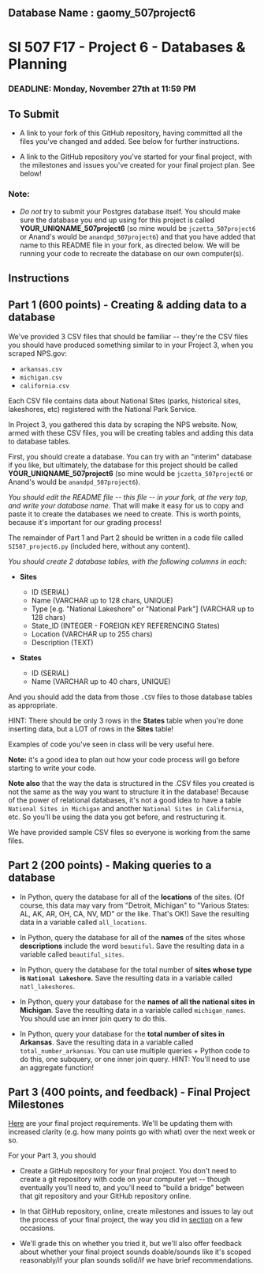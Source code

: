 ## Database Name : gaomy_507project6
# SI 507 F17 - Project 6 - Databases & Planning

### DEADLINE: Monday, November 27th at 11:59 PM

## To Submit

* A link to your fork of this GitHub repository, having committed all the files you've changed and added. See below for further instructions.

* A link to the GitHub repository you've started for your final project, with the milestones and issues you've created for your final project plan. See below!


### Note:

* *Do not* try to submit your Postgres database itself. You should make sure the database you end up using for this project is called **YOUR_UNIQNAME_507project6** (so mine would be `jczetta_507project6` or Anand's would be `anandpd_507project6`) and that you have added that name to this README file in your fork, as directed below. We will be running your code to recreate the database on our own computer(s).


## Instructions

## Part 1 (600 points) - Creating & adding data to a database

We've provided 3 CSV files that should be familiar -- they're the CSV files you should have produced something similar to in your Project 3, when you scraped NPS.gov:

* `arkansas.csv`
* `michigan.csv`
* `california.csv`

Each CSV file contains data about National Sites (parks, historical sites, lakeshores, etc) registered with the National Park Service.

In Project 3, you gathered this data by scraping the NPS website. Now, armed with these CSV files, you will be creating tables and adding this data to database tables.

First, you should create a database. You can try with an "interim" database if you like, but ultimately, the database for this project should be called **YOUR_UNIQNAME_507project6** (so mine would be `jczetta_507project6` or Anand's would be `anandpd_507project6`).

*You should edit the README file -- this file -- in your fork, at the very top, and write your database name.* That will make it easy for us to copy and paste it to create the databases we need to create. This is worth points, because it's important for our grading process!

The remainder of Part 1 and Part 2 should be written in a code file called `SI507_project6.py` (included here, without any content).

*You should create 2 database tables, with the following columns in each:*

* **Sites**

    * ID (SERIAL)
    * Name (VARCHAR up to 128 chars, UNIQUE)
    * Type [e.g. "National Lakeshore" or "National Park"] (VARCHAR up to 128 chars)
    * State_ID (INTEGER - FOREIGN KEY REFERENCING States)
    * Location (VARCHAR up to 255 chars)
    * Description (TEXT)

* **States**

    * ID (SERIAL)
    * Name (VARCHAR up to 40 chars, UNIQUE)


And you should add the data from those `.CSV` files to those database tables as appropriate.

HINT: There should be only 3 rows in the **States** table when you're done inserting data, but a LOT of rows in the **Sites** table!

Examples of code you've seen in class will be very useful here.

**Note:** it's a good idea to plan out how your code process will go before starting to write your code.

**Note also** that the way the data is structured in the .CSV files you created is not the same as the way you want to structure it in the database! Because of the power of relational databases, it's not a good idea to have a table `National Sites in Michigan` and another `National Sites in California`, etc. So you'll be using the data you got before, and restructuring it.

We have provided sample CSV files so everyone is working from the same files.

## Part 2 (200 points) - Making queries to a database

* In Python, query the database for all of the **locations** of the sites. (Of course, this data may vary from "Detroit, Michigan" to "Various States: AL, AK, AR, OH, CA, NV, MD" or the like. That's OK!) Save the resulting data in a variable called `all_locations`.

* In Python, query the database for all of the **names** of the sites whose **descriptions** include the word `beautiful`. Save the resulting data in a variable called `beautiful_sites`.

* In Python, query the database for the total number of **sites whose type is `National Lakeshore`.** Save the resulting data in a variable called `natl_lakeshores`.

* In Python, query your database for the **names of all the national sites in Michigan**. Save the resulting data in a variable called `michigan_names`. You should use an inner join query to do this.

* In Python, query your database for the **total number of sites in Arkansas**. Save the resulting data in a variable called `total_number_arkansas`. You can use multiple queries + Python code to do this, one subquery, or one inner join query. HINT: You'll need to use an aggregate function!

## Part 3 (400 points, and feedback) - Final Project Milestones

[Here](https://paper.dropbox.com/doc/SI-507-Fall-2017-Final-Project-XwIGPUCZrTaBNTT75uU4B) are your final project requirements. We'll be updating them with increased clarity (e.g. how many points go with what) over the next week or so.

For your Part 3, you should

* Create a GitHub repository for your final project. You don't need to create a git repository with code on your computer yet -- though eventually you'll need to, and you'll need to "build a bridge" between that git repository and your GitHub repository online.

* In that GitHub repository, online, create milestones and issues to lay out the process of your final project, the way you did in [section](https://github.com/SI507-F17/section-week-5) on a few occasions.

* We'll grade this on whether you tried it, but we'll also offer feedback about whether your final project sounds doable/sounds like it's scoped reasonably/if your plan sounds solid/if we have brief recommendations.

